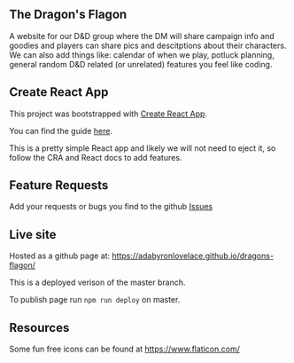 ## The Dragon's Flagon

A website for our D&D group where the DM will share campaign info and goodies and players can share pics and descitptions about their characters. We can also add things like: calendar of when we play, potluck planning, general random D&D related (or unrelated) features you feel like coding.
 
## Create React App

This project was bootstrapped with [Create React App](https://github.com/facebookincubator/create-react-app).

You can find the guide [here](https://github.com/facebookincubator/create-react-app/blob/master/packages/react-scripts/template/README.md).

This is a pretty simple React app and likely we will not need to eject it, so follow the CRA and React docs to add features.

## Feature Requests

Add your requests or bugs you find to the github [Issues](https://github.com/AdaByronLovelace/dragons-flagon)

## Live site 

Hosted as a github page at: https://adabyronlovelace.github.io/dragons-flagon/

This is a deployed verison of the master branch.

To publish page run `npm run deploy` on master.

## Resources

Some fun free icons can be found at https://www.flaticon.com/